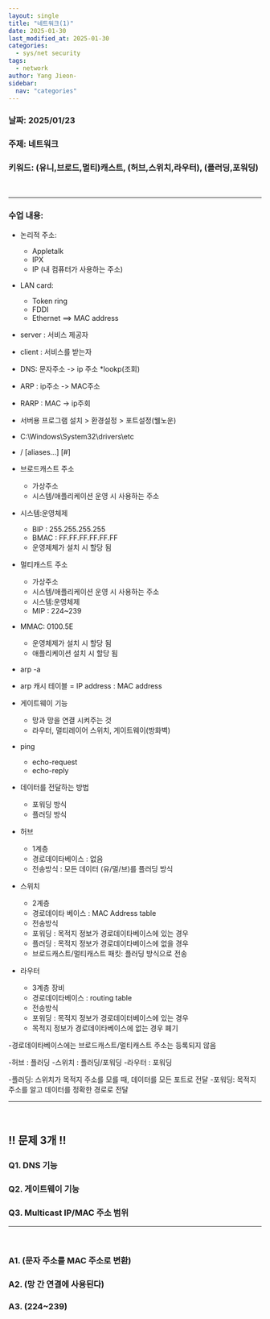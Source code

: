 ```yaml
---
layout: single
title: "네트워크(1)"
date: 2025-01-30
last_modified_at: 2025-01-30
categories:
  - sys/net security
tags:
  - network
author: Yang Jieon-
sidebar:
  nav: "categories"
---
```


### 날짜: 2025/01/23
### 주제: 네트워크
### 키워드: (유니,브로드,멀티)캐스트, (허브,스위치,라우터), (플러딩,포워딩)

<br>

---
### 수업 내용:

- 논리적 주소: 
  + Appletalk
  + IPX
  + IP (내 컴퓨터가 사용하는 주소)

- LAN card:
  + Token ring
  + FDDI
  + Ethernet ==> MAC address

- server : 서비스 제공자
- client : 서비스를 받는자

- DNS: 문자주소 -> ip 주소  *lookp(조회)
- ARP : ip주소 -> MAC주소
- RARP :  MAC -> ip주회

- 서버용 프로그램 설치 > 환경설정 > 포트설정(웰노운)

- C:\Windows\System32\drivers\etc
- <service name>  <port number>/<protocol>  [aliases...]   [#<comment>]

- 브로드캐스트 주소
  + 가상주소
  + 시스템/애플리케이션 운영 시 사용하는 주소

- 시스템:운영체제
  + BIP : 255.255.255.255
  + BMAC : FF.FF.FF.FF.FF.FF
  + 운영제체가 설치 시 할당 됨


- 멀티캐스트 주소
  + 가상주소
  + 시스템/애플리케이션 운영 시 사용하는 주소
  + 시스템:운영체제
  + MIP : 224~239

- MMAC: 0100.5E
  + 운영체제가 설치 시 할당 됨
  + 애플리케이션 설치 시 할당 됨

- arp -a 
- arp 캐시 테이블 = IP address : MAC address

- 게이트웨이 기능
  + 망과 망을 연결 시켜주는 것
  + 라우터, 멀티레이어 스위치, 게이트웨이(방화벽)

- ping
  + echo-request
  + echo-reply

- 데이터를 전달하는 방법
  + 포워딩 방식
  + 플러딩 방식

- 허브
  + 1계층
  + 경로데이타베이스 : 없음
  + 전송방식 : 모든 데이터 (유/멀/브)를 플러딩 방식

- 스위치
  + 2계층
  + 경로데이타 베이스 : MAC Address table
  + 전송방식
  + 포워딩 : 목적지 정보가 경로데이타베이스에 있는 경우
  + 플러딩 : 목적지 정보가 경로데이타베이스에 없을 경우
  + 브로드캐스트/멀티캐스트 패킷: 플러딩 방식으로 전송

- 라우터
  + 3계층 장비
  + 경로데이타베이스 : routing table
  + 전송방식
  + 포워딩 : 목적지 정보가 경로데이터베이스에 있는 경우
  + 목적지 정보가 경로데이타베이스에 없는 경우 폐기

-경로데이타베이스에는 브로드캐스트/멀티캐스트 주소는 등록되지 않음

-허브    : 플러딩
-스위치 : 플러딩/포워딩
-라우터 : 포워딩

-플러딩: 스위치가 목적지 주소를 모를 때, 데이터를 모든 포트로 전달
-포워딩: 목적지 주소를 알고 데이터를 정확한 경로로 전달



---

<br>

## !! 문제 3개 !!

### Q1. DNS 기능



### Q2. 게이트웨이 기능



### Q3. Multicast IP/MAC 주소 범위    

---

<br>

### A1. (문자 주소를 MAC 주소로 변환)

### A2. (망 간 연결에 사용된다)

### A3. (224~239)
